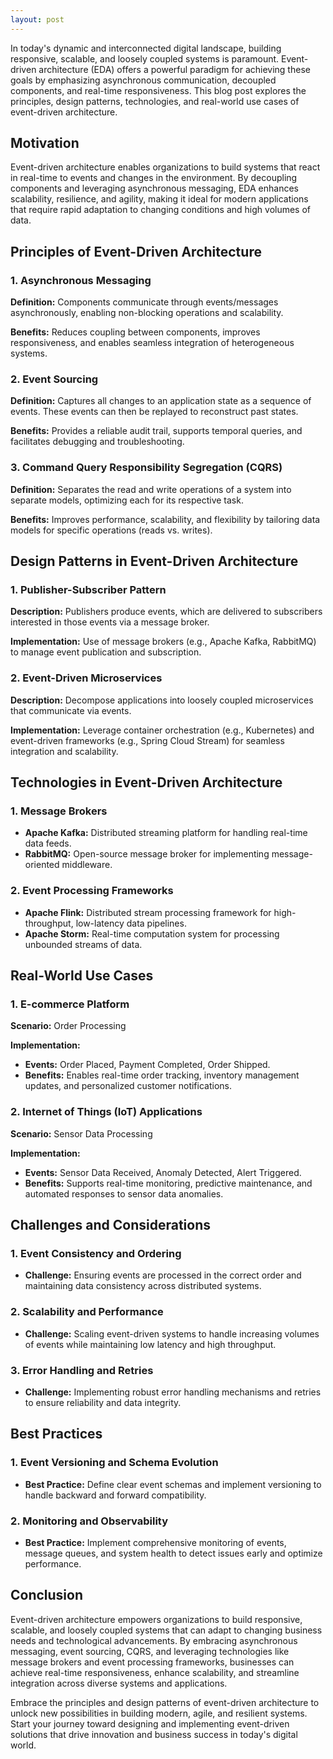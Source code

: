```yaml
---
layout: post
---
```


In today's dynamic and interconnected digital landscape, building responsive, scalable, and loosely coupled systems is paramount. Event-driven architecture (EDA) offers a powerful paradigm for achieving these goals by emphasizing asynchronous communication, decoupled components, and real-time responsiveness. This blog post explores the principles, design patterns, technologies, and real-world use cases of event-driven architecture.

## Motivation

Event-driven architecture enables organizations to build systems that react in real-time to events and changes in the environment. By decoupling components and leveraging asynchronous messaging, EDA enhances scalability, resilience, and agility, making it ideal for modern applications that require rapid adaptation to changing conditions and high volumes of data.

## Principles of Event-Driven Architecture

### 1. Asynchronous Messaging

**Definition:** Components communicate through events/messages asynchronously, enabling non-blocking operations and scalability.

**Benefits:** Reduces coupling between components, improves responsiveness, and enables seamless integration of heterogeneous systems.

### 2. Event Sourcing

**Definition:** Captures all changes to an application state as a sequence of events. These events can then be replayed to reconstruct past states.

**Benefits:** Provides a reliable audit trail, supports temporal queries, and facilitates debugging and troubleshooting.

### 3. Command Query Responsibility Segregation (CQRS)

**Definition:** Separates the read and write operations of a system into separate models, optimizing each for its respective task.

**Benefits:** Improves performance, scalability, and flexibility by tailoring data models for specific operations (reads vs. writes).

## Design Patterns in Event-Driven Architecture

### 1. Publisher-Subscriber Pattern

**Description:** Publishers produce events, which are delivered to subscribers interested in those events via a message broker.

**Implementation:** Use of message brokers (e.g., Apache Kafka, RabbitMQ) to manage event publication and subscription.

### 2. Event-Driven Microservices

**Description:** Decompose applications into loosely coupled microservices that communicate via events.

**Implementation:** Leverage container orchestration (e.g., Kubernetes) and event-driven frameworks (e.g., Spring Cloud Stream) for seamless integration and scalability.

## Technologies in Event-Driven Architecture

### 1. Message Brokers

- **Apache Kafka:** Distributed streaming platform for handling real-time data feeds.
- **RabbitMQ:** Open-source message broker for implementing message-oriented middleware.

### 2. Event Processing Frameworks

- **Apache Flink:** Distributed stream processing framework for high-throughput, low-latency data pipelines.
- **Apache Storm:** Real-time computation system for processing unbounded streams of data.

## Real-World Use Cases

### 1. E-commerce Platform

**Scenario:** Order Processing

**Implementation:**
- **Events:** Order Placed, Payment Completed, Order Shipped.
- **Benefits:** Enables real-time order tracking, inventory management updates, and personalized customer notifications.

### 2. Internet of Things (IoT) Applications

**Scenario:** Sensor Data Processing

**Implementation:**
- **Events:** Sensor Data Received, Anomaly Detected, Alert Triggered.
- **Benefits:** Supports real-time monitoring, predictive maintenance, and automated responses to sensor data anomalies.

## Challenges and Considerations

### 1. Event Consistency and Ordering

- **Challenge:** Ensuring events are processed in the correct order and maintaining data consistency across distributed systems.

### 2. Scalability and Performance

- **Challenge:** Scaling event-driven systems to handle increasing volumes of events while maintaining low latency and high throughput.

### 3. Error Handling and Retries

- **Challenge:** Implementing robust error handling mechanisms and retries to ensure reliability and data integrity.

## Best Practices

### 1. Event Versioning and Schema Evolution

- **Best Practice:** Define clear event schemas and implement versioning to handle backward and forward compatibility.

### 2. Monitoring and Observability

- **Best Practice:** Implement comprehensive monitoring of events, message queues, and system health to detect issues early and optimize performance.

## Conclusion

Event-driven architecture empowers organizations to build responsive, scalable, and loosely coupled systems that can adapt to changing business needs and technological advancements. By embracing asynchronous messaging, event sourcing, CQRS, and leveraging technologies like message brokers and event processing frameworks, businesses can achieve real-time responsiveness, enhance scalability, and streamline integration across diverse systems and applications.

Embrace the principles and design patterns of event-driven architecture to unlock new possibilities in building modern, agile, and resilient systems. Start your journey toward designing and implementing event-driven solutions that drive innovation and business success in today's digital world.
